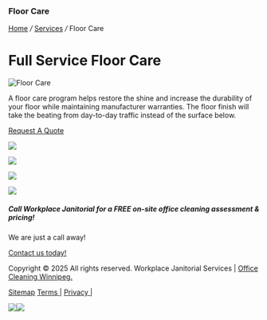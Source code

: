 ### Floor Care

[Home](https://officecleaningwinnipeg.com/index.php) _/_ [Services](https://officecleaningwinnipeg.com/services.php) _/_ Floor Care


# Full Service Floor Care

![Floor Care](https://officecleaningwinnipeg.com/images/floor-waxing.jpg)

A floor care program helps restore the shine and increase the durability of your floor while maintaining manufacturer warranties. The floor finish will take the beating from day-to-day traffic instead of the surface below.

[Request A Quote](https://officecleaningwinnipeg.com/request-a-quote.php)

[![](https://officecleaningwinnipeg.com/images/icon-customized.png)](https://officecleaningwinnipeg.com/office-cleaning-services/customized-office-cleaning.php)

[![](https://officecleaningwinnipeg.com/images/icon-carpet.png)](https://officecleaningwinnipeg.com/office-cleaning-services/carpet-cleaning.php)

[![](https://officecleaningwinnipeg.com/images/icon-floor.png)](https://officecleaningwinnipeg.com/office-cleaning-services/floor-care-cleaning.php)

[![](https://officecleaningwinnipeg.com/images/icon-bathroom.png)](https://officecleaningwinnipeg.com/office-cleaning-services/bathroom-supplies.php)

##### Call Workplace Janitorial for a FREE on-site office cleaning assessment & pricing!

We are just a call away!

[Contact us today!](https://officecleaningwinnipeg.com/contact.php)

Copyright © 2025 All rights reserved. Workplace Janitorial Services \| [Office Cleaning Winnipeg.](https://officecleaningwinnipeg.com/)

[Sitemap](https://officecleaningwinnipeg.com/sitemap.php) [Terms \|](https://officecleaningwinnipeg.com/terms-of-service.php) [Privacy \|](https://officecleaningwinnipeg.com/privacy.php)

[![](https://officecleaningwinnipeg.com/images/click%20to%20call-web.png)](https://officecleaningwinnipeg.com/contact.php)[![](https://officecleaningwinnipeg.com/images/click%20to%20call%20-%20mobile.png)](tel:2044152910)